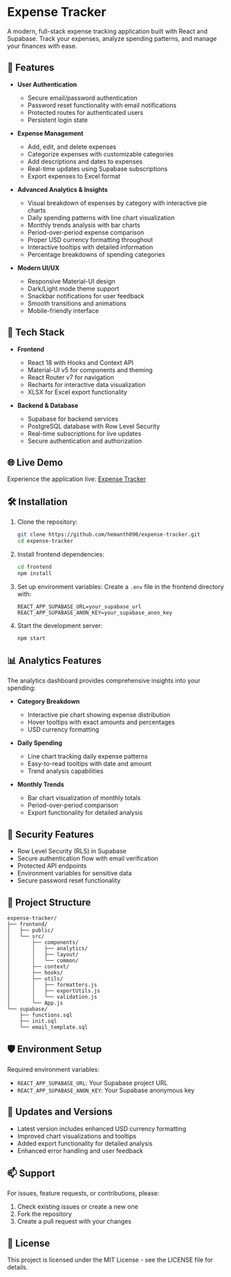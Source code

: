 # Expense Tracker

A modern, full-stack expense tracking application built with React and Supabase. Track your expenses, analyze spending patterns, and manage your finances with ease.

## 🌟 Features

- **User Authentication**
  - Secure email/password authentication
  - Password reset functionality with email notifications
  - Protected routes for authenticated users
  - Persistent login state

- **Expense Management**
  - Add, edit, and delete expenses
  - Categorize expenses with customizable categories
  - Add descriptions and dates to expenses
  - Real-time updates using Supabase subscriptions
  - Export expenses to Excel format

- **Advanced Analytics & Insights**
  - Visual breakdown of expenses by category with interactive pie charts
  - Daily spending patterns with line chart visualization
  - Monthly trends analysis with bar charts
  - Period-over-period expense comparison
  - Proper USD currency formatting throughout
  - Interactive tooltips with detailed information
  - Percentage breakdowns of spending categories

- **Modern UI/UX**
  - Responsive Material-UI design
  - Dark/Light mode theme support
  - Snackbar notifications for user feedback
  - Smooth transitions and animations
  - Mobile-friendly interface

## 🚀 Tech Stack

- **Frontend**
  - React 18 with Hooks and Context API
  - Material-UI v5 for components and theming
  - React Router v7 for navigation
  - Recharts for interactive data visualization
  - XLSX for Excel export functionality

- **Backend & Database**
  - Supabase for backend services
  - PostgreSQL database with Row Level Security
  - Real-time subscriptions for live updates
  - Secure authentication and authorization

## 🌐 Live Demo

Experience the application live: [Expense Tracker](https://frontend-delta-plum-91.vercel.app/auth)

## 🛠️ Installation

1. Clone the repository:
   ```bash
   git clone https://github.com/hemanth090/expense-tracker.git
   cd expense-tracker
   ```

2. Install frontend dependencies:
   ```bash
   cd frontend
   npm install
   ```

3. Set up environment variables:
   Create a `.env` file in the frontend directory with:
   ```env
   REACT_APP_SUPABASE_URL=your_supabase_url
   REACT_APP_SUPABASE_ANON_KEY=your_supabase_anon_key
   ```

4. Start the development server:
   ```bash
   npm start
   ```

## 📊 Analytics Features

The analytics dashboard provides comprehensive insights into your spending:

- **Category Breakdown**
  - Interactive pie chart showing expense distribution
  - Hover tooltips with exact amounts and percentages
  - USD currency formatting

- **Daily Spending**
  - Line chart tracking daily expense patterns
  - Easy-to-read tooltips with date and amount
  - Trend analysis capabilities

- **Monthly Trends**
  - Bar chart visualization of monthly totals
  - Period-over-period comparison
  - Export functionality for detailed analysis

## 🔐 Security Features

- Row Level Security (RLS) in Supabase
- Secure authentication flow with email verification
- Protected API endpoints
- Environment variables for sensitive data
- Secure password reset functionality

## 📁 Project Structure

```
expense-tracker/
├── frontend/
│   ├── public/
│   └── src/
│       ├── components/
│       │   ├── analytics/
│       │   ├── layout/
│       │   └── common/
│       ├── context/
│       ├── hooks/
│       ├── utils/
│       │   ├── formatters.js
│       │   ├── exportUtils.js
│       │   └── validation.js
│       └── App.js
└── supabase/
    ├── functions.sql
    ├── init.sql
    └── email_template.sql
```

## 🛡️ Environment Setup

Required environment variables:
- `REACT_APP_SUPABASE_URL`: Your Supabase project URL
- `REACT_APP_SUPABASE_ANON_KEY`: Your Supabase anonymous key

## 🔄 Updates and Versions

- Latest version includes enhanced USD currency formatting
- Improved chart visualizations and tooltips
- Added export functionality for detailed analysis
- Enhanced error handling and user feedback

## 📫 Support

For issues, feature requests, or contributions, please:
1. Check existing issues or create a new one
2. Fork the repository
3. Create a pull request with your changes

## 📝 License

This project is licensed under the MIT License - see the LICENSE file for details.
